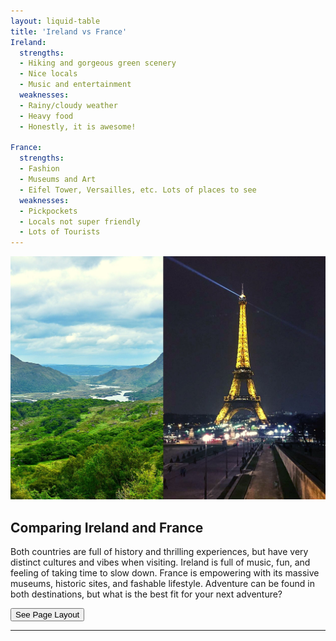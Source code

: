 ```yaml
---
layout: liquid-table
title: 'Ireland vs France'
Ireland:
  strengths:
  - Hiking and gorgeous green scenery
  - Nice locals
  - Music and entertainment
  weaknesses: 
  - Rainy/cloudy weather
  - Heavy food
  - Honestly, it is awesome!

France:
  strengths: 
  - Fashion
  - Museums and Art
  - Eifel Tower, Versailles, etc. Lots of places to see
  weaknesses: 
  - Pickpockets
  - Locals not super friendly
  - Lots of Tourists
---
```





![](/assets/img/parisireland.jpg)  



## Comparing Ireland and France

Both countries are full of history and thrilling experiences, but have very distinct cultures and vibes when visiting. Ireland is full of music, fun, and feeling of taking time to slow down. France is empowering with its massive museums, historic sites, and fashable lifestyle. Adventure can be found in both destinations, but what is the best fit for your next adventure? 

<a href="https://github.com/DS4PS/barebones-jekyll/blob/master/_layouts/liquid-table.html" target = "_blank"> 
          <button onclick="href=''"> See Page Layout <i class="fa fa-github 2x" id="github_icon"></i> </button>
</a>

<hr>
